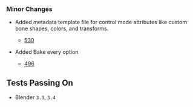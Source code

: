 ### Minor Changes
* Added metadata template file for control mode attributes like custom bone shapes, colors, and transforms.
  * [530](https://github.com/EpicGames/BlenderTools/issues/530)

* Added Bake every option
  * [496](https://github.com/EpicGames/BlenderTools/issues/496)


## Tests Passing On
* Blender `3.3`, `3.4`
